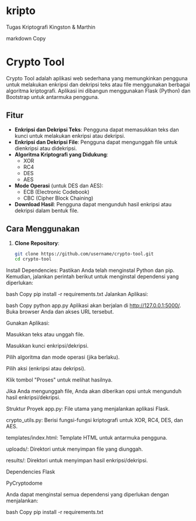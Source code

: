 # kripto
Tugas Kriptografi Kingston &amp; Marthin

markdown
Copy
# Crypto Tool

Crypto Tool adalah aplikasi web sederhana yang memungkinkan pengguna untuk melakukan enkripsi dan dekripsi teks atau file menggunakan berbagai algoritma kriptografi. Aplikasi ini dibangun menggunakan Flask (Python) dan Bootstrap untuk antarmuka pengguna.

## Fitur

- **Enkripsi dan Dekripsi Teks**: Pengguna dapat memasukkan teks dan kunci untuk melakukan enkripsi atau dekripsi.
- **Enkripsi dan Dekripsi File**: Pengguna dapat mengunggah file untuk dienkripsi atau didekripsi.
- **Algoritma Kriptografi yang Didukung**:
  - XOR
  - RC4
  - DES
  - AES
- **Mode Operasi** (untuk DES dan AES):
  - ECB (Electronic Codebook)
  - CBC (Cipher Block Chaining)
- **Download Hasil**: Pengguna dapat mengunduh hasil enkripsi atau dekripsi dalam bentuk file.

## Cara Menggunakan

1. **Clone Repository**:
   ```bash
   git clone https://github.com/username/crypto-tool.git
   cd crypto-tool
Install Dependencies:
Pastikan Anda telah menginstal Python dan pip. Kemudian, jalankan perintah berikut untuk menginstal dependensi yang diperlukan:

bash
Copy
pip install -r requirements.txt
Jalankan Aplikasi:

bash
Copy
python app.py
Aplikasi akan berjalan di http://127.0.0.1:5000/. Buka browser Anda dan akses URL tersebut.

Gunakan Aplikasi:

Masukkan teks atau unggah file.

Masukkan kunci enkripsi/dekripsi.

Pilih algoritma dan mode operasi (jika berlaku).

Pilih aksi (enkripsi atau dekripsi).

Klik tombol "Proses" untuk melihat hasilnya.

Jika Anda mengunggah file, Anda akan diberikan opsi untuk mengunduh hasil enkripsi/dekripsi.

Struktur Proyek
app.py: File utama yang menjalankan aplikasi Flask.

crypto_utils.py: Berisi fungsi-fungsi kriptografi untuk XOR, RC4, DES, dan AES.

templates/index.html: Template HTML untuk antarmuka pengguna.

uploads/: Direktori untuk menyimpan file yang diunggah.

results/: Direktori untuk menyimpan hasil enkripsi/dekripsi.

Dependencies
Flask

PyCryptodome

Anda dapat menginstal semua dependensi yang diperlukan dengan menjalankan:

bash
Copy
pip install -r requirements.txt
